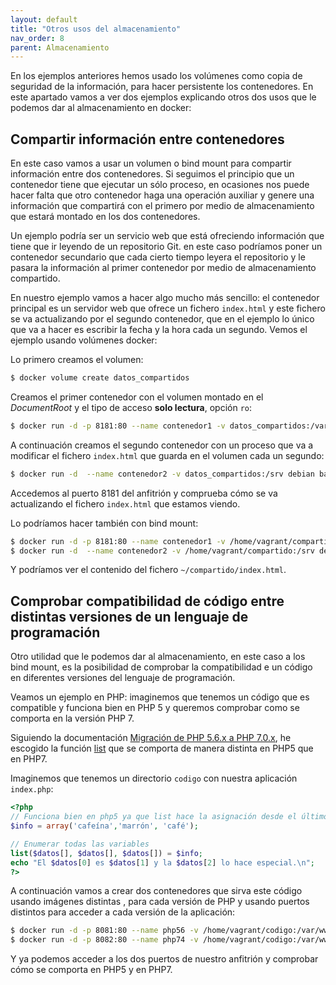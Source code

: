 ```yaml
---
layout: default
title: "Otros usos del almacenamiento"
nav_order: 8
parent: Almacenamiento
---
```


En los ejemplos anteriores hemos usado los volúmenes como copia de seguridad de la información, para hacer persistente los contenedores. En este apartado vamos a ver dos ejemplos explicando otros dos usos que le podemos dar al almacenamiento en docker:

## Compartir información entre contenedores

En este caso vamos a usar un volumen o bind mount para compartir información entre dos contenedores. Si seguimos el principio que un contenedor tiene que ejecutar un sólo proceso, en ocasiones nos puede hacer falta que otro contenedor haga una operación auxiliar y genere una información que compartirá con el primero por medio de almacenamiento que estará montado en los dos contenedores.

Un ejemplo podría ser un servicio web que está ofreciendo información que tiene que ir leyendo de un repositorio Git. en este caso podríamos poner un contenedor secundario que cada cierto tiempo leyera el repositorio y le pasara la información al primer contenedor por medio de almacenamiento compartido.

En nuestro ejemplo vamos a hacer algo mucho más sencillo: el contenedor principal es un servidor web que ofrece un fichero `index.html` y este fichero se va actualizando por el segundo contenedor, que en el ejemplo lo único que va a hacer es escribir la fecha y la hora cada un segundo. Vemos el ejemplo usando volúmenes docker:

Lo primero creamos el volumen:

```bash
$ docker volume create datos_compartidos
```

Creamos el primer contenedor con el volumen montado en el *DocumentRoot* y el tipo de acceso **solo lectura**, opción `ro`:

```bash
$ docker run -d -p 8181:80 --name contenedor1 -v datos_compartidos:/var/www/html:ro php:7.4-apache
```

A continuación creamos el segundo contenedor con un proceso que va a modificar el fichero `index.html` que guarda en el volumen cada un segundo:

```bash
$ docker run -d  --name contenedor2 -v datos_compartidos:/srv debian bash -c "while true; do date >> /srv/index.html;sleep 1;done"
```

Accedemos al puerto 8181 del anfitrión y comprueba cómo se va actualizando el fichero `index.html` que estamos viendo.

Lo podríamos hacer también con bind mount:

```bash
$ docker run -d -p 8181:80 --name contenedor1 -v /home/vagrant/compartido:/var/www/html:ro php:7.4-apache
$ docker run -d  --name contenedor2 -v /home/vagrant/compartido:/srv debian bash -c "while true; do date >> /srv/index.html;sleep 1;done"
```

Y podríamos ver el contenido del fichero `~/compartido/index.html`.


## Comprobar compatibilidad de código entre distintas versiones de un lenguaje de programación

Otro utilidad que le podemos dar al almacenamiento, en este caso a los bind mount, es la posibilidad de comprobar la compatibilidad e un código en diferentes versiones del lenguaje de programación.

Veamos un ejemplo en PHP: imaginemos que tenemos un código que es compatible y funciona bien en PHP 5 y queremos comprobar como se comporta en la versión PHP 7. 

Siguiendo la documentación [Migración de PHP 5.6.x a PHP 7.0.x](https://www.php.net/manual/es/migration70.php), he escogido la función [list](https://www.php.net/manual/es/function.list.php) que se comporta de manera distinta en PHP5 que en PHP7.

Imaginemos que tenemos un directorio `codigo` con nuestra aplicación `index.php`:

```php
<?php
// Funciona bien en php5 ya que list hace la asignación desde el último al primero
$info = array('cafeína','marrón', 'café');

// Enumerar todas las variables
list($datos[], $datos[], $datos[]) = $info;
echo "El $datos[0] es $datos[1] y la $datos[2] lo hace especial.\n";
?>
```

A continuación vamos a crear dos contenedores que sirva este código usando imágenes distintas , para cada versión de PHP y usando puertos distintos para acceder a cada versión de la aplicación:

```bash
$ docker run -d -p 8081:80 --name php56 -v /home/vagrant/codigo:/var/www/html:ro php:5.6-apache
$ docker run -d -p 8082:80 --name php74 -v /home/vagrant/codigo:/var/www/html:ro php:7.4-apache
```

Y ya podemos acceder a los dos puertos de nuestro anfitrión y comprobar cómo se comporta en PHP5 y en PHP7.